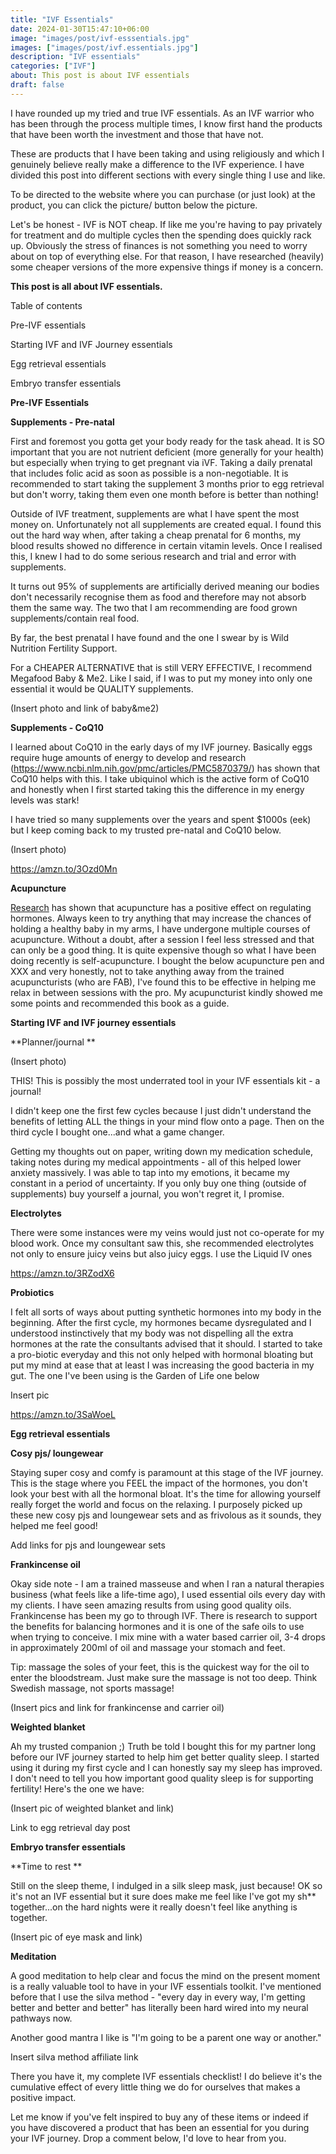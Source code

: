 ```yaml
---
title: "IVF Essentials"
date: 2024-01-30T15:47:10+06:00
image: "images/post/ivf-esssentials.jpg"
images: ["images/post/ivf.essentials.jpg"]
description: "IVF essentials"
categories: ["IVF"]
about: This post is about IVF essentials
draft: false
---
```


I have rounded up my tried and true IVF essentials. As an IVF warrior who has been through the process multiple times, I know first hand the products that have been worth the investment and those that have not.

These are products that I have been taking and using religiously and which I genuinely believe really make a difference to the IVF experience. I have divided this post into different sections with every single thing I use and like.

To be directed to the website where you can purchase (or just look) at the product, you can click the picture/ button below the picture.

Let's be honest - IVF is NOT cheap. If like me you're having to pay privately for treatment and do multiple cycles then the spending does quickly rack up. Obviously the stress of finances is not something you need to worry about on top of everything else. For that reason, I have researched (heavily) some cheaper versions of the more expensive things if money is a concern.

**This post is all about IVF essentials.**

Table of contents

Pre-IVF essentials

Starting IVF and IVF Journey essentials

Egg retrieval essentials

Embryo transfer essentials

**Pre-IVF Essentials**

**Supplements - Pre-natal**

First and foremost you gotta get your body ready for the task ahead. It is SO important that you are not nutrient deficient (more generally for your health) but especially when trying to get pregnant via iVF. Taking a daily prenatal that includes folic acid as soon as possible is a non-negotiable. It is recommended to start taking the supplement 3 months prior to egg retrieval but don't worry, taking them even one month before is better than nothing!

Outside of IVF treatment, supplements are what I have spent the most money on. Unfortunately not all supplements are created equal. I found this out the hard way when, after taking a cheap prenatal for 6 months, my blood results showed no difference in certain vitamin levels. Once I realised this, I knew I had to do some serious research and trial and error with supplements. 

It turns out 95% of supplements are artificially derived meaning our bodies don't necessarily recognise them as food and therefore may not absorb them the same way. The two that I am recommending are food grown supplements/contain real food.

By far, the best prenatal I have found and the one I swear by is Wild Nutrition Fertility Support.

For a CHEAPER ALTERNATIVE that is still VERY EFFECTIVE, I recommend Megafood Baby & Me2. Like I said, if I was to put my money into only one essential it would be QUALITY supplements.

(Insert photo and link of baby&me2)

**Supplements - CoQ10**

I learned about CoQ10 in the early days of my IVF journey. Basically eggs require huge amounts of energy to develop and research (<https://www.ncbi.nlm.nih.gov/pmc/articles/PMC5870379/>) has shown that CoQ10 helps with this. I take ubiquinol which is the active form of CoQ10 and honestly when I first started taking this the difference in my energy levels was stark!

I have tried so many supplements over the years and spent $1000s (eek) but I keep coming back to my trusted pre-natal and CoQ10 below.

(Insert photo) 

<https://amzn.to/3Ozd0Mn>

**Acupuncture**

[Research](https://www.ncbi.nlm.nih.gov/pubmed/21611904) has shown that acupuncture has a positive effect on regulating hormones. Always keen to try anything that may increase the chances of holding a healthy baby in my arms, I have undergone multiple courses of acupuncture. Without a doubt, after a session I feel less stressed and that can only be a good thing. It is quite expensive though so what I have been doing recently is self-acupuncture. I bought the below acupuncture pen and XXX and very honestly, not to take anything away from the trained acupuncturists (who are FAB), I've found this to be effective in helping me relax in between sessions with the pro. My acupuncturist kindly showed me some points and recommended this book as a guide.

**Starting IVF and IVF journey essentials**

**Planner/journal **

(Insert photo)

THIS! This is possibly the most underrated tool in your IVF essentials kit - a journal!

I didn't keep one the first few cycles because I just didn't understand the benefits of letting ALL the things in your mind flow onto a page. Then on the third cycle I bought one...and what a game changer.

Getting my thoughts out on paper, writing down my medication schedule, taking notes during my medical appointments - all of this helped lower anxiety massively. I was able to tap into my emotions, it became my constant in a period of uncertainty. If you only buy one thing (outside of supplements) buy yourself a journal, you won't regret it, I promise.

**Electrolytes**

There were some instances were my veins would just not co-operate for my blood work. Once my consultant saw this, she recommended electrolytes not only to ensure juicy veins but also juicy eggs. I use the Liquid IV ones

https://amzn.to/3RZodX6

**Probiotics**

I felt all sorts of ways about putting synthetic hormones into my body in the beginning. After the first cycle, my hormones became dysregulated and I understood instinctively that my body was not dispelling all the extra hormones at the rate the consultants advised that it should. I started to take a pro-biotic everyday and this not only helped with hormonal bloating but put my mind at ease that at least I was increasing the good bacteria in my gut. The one I've been using is the Garden of Life one below

Insert pic

https://amzn.to/3SaWoeL

**Egg retrieval essentials**

**Cosy pjs/ loungewear**

Staying super cosy and comfy is paramount at this stage of the IVF journey. This is the stage where you FEEL the impact of the hormones, you don't look your best with all the hormonal bloat. It's the time for allowing yourself really forget the world and focus on the relaxing. I purposely picked up these new cosy pjs and loungewear sets and as frivolous as it sounds, they helped me feel good!

Add links for pjs and loungewear sets

**Frankincense oil**

Okay side note - I am a trained masseuse and when I ran a natural therapies business (what feels like a life-time ago), I used essential oils every day with my clients. I have seen amazing results from using good quality oils. Frankincense has been my go to through IVF. There is research to support the benefits for balancing hormones and it is one of the safe oils to use when trying to conceive. I mix mine with a water based carrier oil, 3-4 drops in approximately 200ml of oil and massage your stomach and feet. 

Tip: massage the soles of your feet, this is the quickest way for the oil to enter the bloodstream. Just make sure the massage is not too deep. Think Swedish massage, not sports massage!

(Insert pics and link for frankincense and carrier oil)

**Weighted blanket**

Ah my trusted companion ;) Truth be told I bought this for my partner long before our IVF journey started to help him get better quality sleep. I started using it during my first cycle and I can honestly say my sleep has improved. I don't need to tell you how important good quality sleep is for supporting fertility! Here's the one we have:

(Insert pic of weighted blanket and link)

Link to egg retrieval day post

**Embryo transfer essentials**

**Time to rest **

Still on the sleep theme, I indulged in a silk sleep mask, just because! OK so it's not an IVF essential but it sure does make me feel like I've got my sh** together...on the hard nights were it really doesn't feel like anything is together.

(Insert pic of eye mask and link)

**Meditation**

A good meditation to help clear and focus the mind on the present moment is a really valuable tool to have in your IVF essentials toolkit. I've mentioned before that I use the silva method - "every day in every way, I'm getting better and better and better" has literally been hard wired into my neural pathways now.

Another good mantra I like is "I'm going to be a parent one way or another."

Insert silva method affiliate link

There you have it, my complete IVF essentials checklist! I do believe it's the cumulative effect of every little thing we do for ourselves that makes a positive impact.

Let me know if you've felt inspired to buy any of these items or indeed if you have discovered a product that has been an essential for you during your IVF journey. Drop a comment below, I'd love to hear from you.